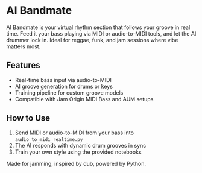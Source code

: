# AI Bandmate

AI Bandmate is your virtual rhythm section that follows your groove in real time. Feed it your bass playing via MIDI or audio-to-MIDI tools, and let the AI drummer lock in. Ideal for reggae, funk, and jam sessions where vibe matters most.

## Features
- Real-time bass input via audio-to-MIDI
- AI groove generation for drums or keys
- Training pipeline for custom groove models
- Compatible with Jam Origin MIDI Bass and AUM setups

## How to Use
1. Send MIDI or audio-to-MIDI from your bass into `audio_to_midi_realtime.py`
2. The AI responds with dynamic drum grooves in sync
3. Train your own style using the provided notebooks

Made for jamming, inspired by dub, powered by Python.